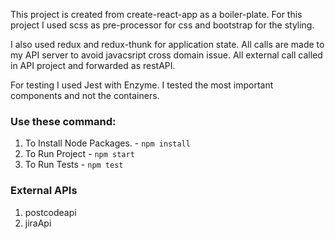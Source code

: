 This project is created from create-react-app as a boiler-plate.
For this project I used scss as pre-processor for css and bootstrap for the styling.

I also used redux and redux-thunk for application state. All calls are made to my API server to avoid javacsript cross domain issue. All external call called in API project and forwarded as restAPI.

For testing I used Jest with Enzyme. I tested the most important components and not the containers.

### Use these command:
1. To Install Node Packages. - `npm install`
2. To Run Project - `npm start`
3. To Run Tests - `npm test`

### External APIs
1. postcodeapi
2. jiraApi

